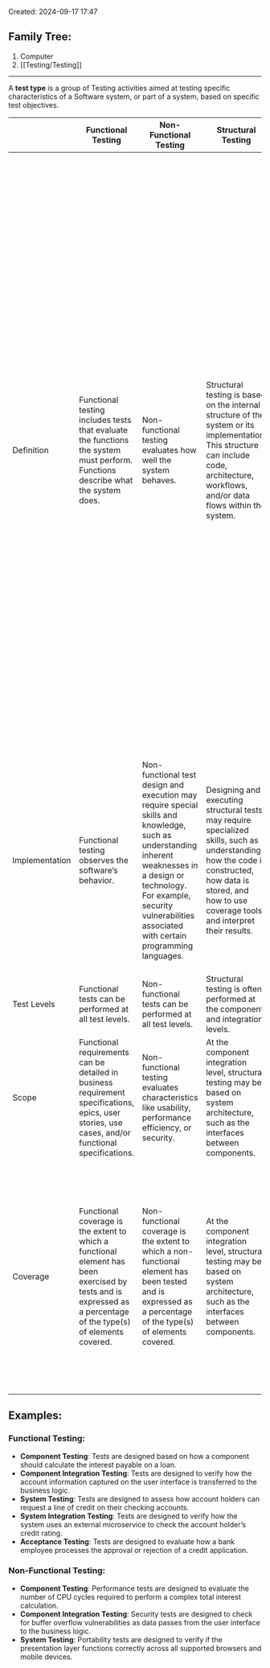 Created: 2024-09-17 17:47
## Family Tree:
1. Computer
2. [[Testing/Testing]]
-- -
A **test type** is a group of Testing activities aimed at testing specific characteristics of a Software system, or part of a system, based on specific test objectives.

|                | Functional Testing                                                                                                                                               | Non-Functional Testing                                                                                                                                                                                                                       | Structural Testing                                                                                                                                                                                         | Testing Associated with Change                                                                                                                                                                                                                                                                                                                                                                                                                                                                                                                                                                                                                  |
| -------------- | ---------------------------------------------------------------------------------------------------------------------------------------------------------------- | -------------------------------------------------------------------------------------------------------------------------------------------------------------------------------------------------------------------------------------------- | ---------------------------------------------------------------------------------------------------------------------------------------------------------------------------------------------------------- | ----------------------------------------------------------------------------------------------------------------------------------------------------------------------------------------------------------------------------------------------------------------------------------------------------------------------------------------------------------------------------------------------------------------------------------------------------------------------------------------------------------------------------------------------------------------------------------------------------------------------------------------------- |
| Definition     | Functional testing includes tests that evaluate the functions the system must perform. Functions describe what the system does.                                  | Non-functional testing evaluates how well the system behaves.                                                                                                                                                                                | Structural testing is based on the internal structure of the system or its implementation. This structure can include code, architecture, workflows, and/or data flows within the system.                  | There are two types of testing related to changes:<br><br>1. **Confirmation Testing**: After a defect has been fixed, the software is retested using the test cases that failed due to the defect. The goal is to confirm that the original defect has been satisfactorily resolved.<br>2. **Regression Testing**: Changes made to one part of the code (whether fixing a defect or another type of change) may inadvertently affect other parts of the code, either within the same component, in other components of the system, or even in other systems. Regression testing involves running tests to detect these unintended side effects. |
| Implementation | Functional testing observes the software’s behavior.                                                                                                             | Non-functional test design and execution may require special skills and knowledge, such as understanding inherent weaknesses in a design or technology. For example, security vulnerabilities associated with certain programming languages. | Designing and executing structural tests may require specialized skills, such as understanding how the code is constructed, how data is stored, and how to use coverage tools and interpret their results. | In iterative and incremental development cycles (e.g., Agile), new features, changes to existing features, and code refactoring lead to frequent changes in the code, which requires regular change-related testing.                                                                                                                                                                                                                                                                                                                                                                                                                            |
| Test Levels    | Functional tests can be performed at all test levels.                                                                                                            | Non-functional tests can be performed at all test levels.                                                                                                                                                                                    | Structural testing is often performed at the component and integration levels.                                                                                                                             | Confirmation and regression testing are performed at all test levels.                                                                                                                                                                                                                                                                                                                                                                                                                                                                                                                                                                           |
| Scope          | Functional requirements can be detailed in business requirement specifications, epics, user stories, use cases, and/or functional specifications.                | Non-functional testing evaluates characteristics like usability, performance efficiency, or security.                                                                                                                                        | At the component integration level, structural testing may be based on system architecture, such as the interfaces between components.                                                                     |                                                                                                                                                                                                                                                                                                                                                                                                                                                                                                                                                                                                                                                 |
| Coverage       | Functional coverage is the extent to which a functional element has been exercised by tests and is expressed as a percentage of the type(s) of elements covered. | Non-functional coverage is the extent to which a non-functional element has been tested and is expressed as a percentage of the type(s) of elements covered.                                                                                 | At the component integration level, structural testing may be based on system architecture, such as the interfaces between components.                                                                     | Regression test suites are run many times and usually evolve slowly. As a result, regression testing is a strong candidate for automation. Coverage increases as more functionality is added to the system, requiring more regression tests.                                                                                                                                                                                                                                                                                                                                                                                                    |
## Examples:
### Functional Testing:
- **Component Testing**: Tests are designed based on how a component should calculate the interest payable on a loan.
- **Component Integration Testing**: Tests are designed to verify how the account information captured on the user interface is transferred to the business logic.
- **System Testing**: Tests are designed to assess how account holders can request a line of credit on their checking accounts.
- **System Integration Testing**: Tests are designed to verify how the system uses an external microservice to check the account holder’s credit rating.
- **Acceptance Testing**: Tests are designed to evaluate how a bank employee processes the approval or rejection of a credit application.
### Non-Functional Testing:
- **Component Testing**: Performance tests are designed to evaluate the number of CPU cycles required to perform a complex total interest calculation.
- **Component Integration Testing**: Security tests are designed to check for buffer overflow vulnerabilities as data passes from the user interface to the business logic.
- **System Testing**: Portability tests are designed to verify if the presentation layer functions correctly across all supported browsers and mobile devices.